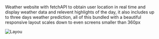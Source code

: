 Weather website with fetchAPI to obtain user location in real time and display weather data and relevent highlights of the day, it also includes up to three days weather prediction, all of this bundled with a beautiful responsive layout scales down to even screens smaller than 360px

![Layou](screenshots/screenshot.png)
